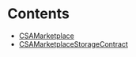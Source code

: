 

# Contents
- [CSAMarketplace](CSAMarketplace.sol/contract.CSAMarketplace.md)
- [CSAMarketplaceStorageContract](CSAMarketplaceStorageContract.sol/contract.CSAMarketplaceStorageContract.md)

